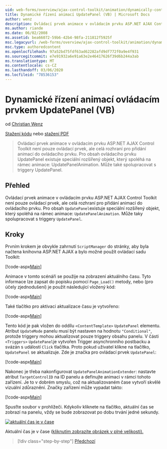 ```yaml
---
uid: web-forms/overview/ajax-control-toolkit/animation/dynamically-controlling-updatepanel-animations-vb
title: Dynamické řízení animací UpdatePanel (VB) | Microsoft Docs
author: wenz
description: Ovládací prvek animace v ovládacím prvku ASP.NET AJAX Control Toolkit není pouze ovládací prvek, ale celá rozhraní pro přidání animací do ovládacího prvku. Pro obsah...
ms.author: riande
ms.date: 06/02/2008
ms.assetid: bea66072-59b6-42b4-98fa-211812f5925f
msc.legacyurl: /web-forms/overview/ajax-control-toolkit/animation/dynamically-controlling-updatepanel-animations-vb
msc.type: authoredcontent
ms.openlocfilehash: 97a52bd75fdf63ad62282afd9df772f0a9e4f931
ms.sourcegitcommit: e7e91932a6e91a63e2e46417626f39d6b244a3ab
ms.translationtype: MT
ms.contentlocale: cs-CZ
ms.lasthandoff: 03/06/2020
ms.locfileid: "78536153"
---
```

# <a name="dynamically-controlling-updatepanel-animations-vb"></a>Dynamické řízení animací ovládacím prvkem UpdatePanel (VB)

od [Christian Wenz](https://github.com/wenz)

[Stažení kódu](https://download.microsoft.com/download/9/3/f/93f8daea-bebd-4821-833b-95205389c7d0/UpdatePanelAnimation2.vb.zip) nebo [stažení PDF](https://download.microsoft.com/download/b/6/a/b6ae89ee-df69-4c87-9bfb-ad1eb2b23373/updatepanelanimation2VB.pdf)

> Ovládací prvek animace v ovládacím prvku ASP.NET AJAX Control Toolkit není pouze ovládací prvek, ale celá rozhraní pro přidání animací do ovládacího prvku. Pro obsah ovládacího prvku UpdatePanel existuje speciální rozšířený objekt, který spoléhá na rámec animace: UpdatePanelAnimation. Může také spolupracovat s triggery UpdatePanel.

## <a name="overview"></a>Přehled

Ovládací prvek animace v ovládacím prvku ASP.NET AJAX Control Toolkit není pouze ovládací prvek, ale celá rozhraní pro přidání animací do ovládacího prvku. Pro obsah `UpdatePanel`existuje speciální rozšířený objekt, který spoléhá na rámec animace: `UpdatePanelAnimation`. Může taky spolupracovat s triggery `UpdatePanel`.

## <a name="steps"></a>Kroky

Prvním krokem je obvykle zahrnutí `ScriptManager` do stránky, aby byla načtena knihovna ASP.NET AJAX a bylo možné použít ovládací sadu Toolkit:

[!code-aspx[Main](dynamically-controlling-updatepanel-animations-vb/samples/sample1.aspx)]

Animace v tomto scénáři se použije na zobrazení aktuálního času. Tyto informace lze zapsat do popisku pomocí `Page_Load()` metody, nebo (pro účely zjednodušení) je použit následující vložený kód:

[!code-aspx[Main](dynamically-controlling-updatepanel-animations-vb/samples/sample2.aspx)]

Také tlačítko pro aktivaci aktualizace času je vytvořeno:

[!code-aspx[Main](dynamically-controlling-updatepanel-animations-vb/samples/sample3.aspx)]

Tento kód je pak vložen do oddílu `<ContentTemplate>` `UpdatePanel` elementu. Atribut `UpdateMode` panelu musí být nastaven na hodnotu `"Conditional"`, protože triggery mohou aktualizovat pouze triggery obsahu panelu. V části `<Triggers>` `UpdatePanel`je vytvořen Trigger asynchronního postbacku a svázán s událostí `Click` tlačítka. Proto pokud uživatel klikne na tlačítko, `UpdatePanel` se aktualizuje. Zde je značka pro ovládací prvek `UpdatePanel`:

[!code-aspx[Main](dynamically-controlling-updatepanel-animations-vb/samples/sample4.aspx)]

Nakonec je třeba nakonfigurovat `UpdatePanelAnimationExtender`: nastavte atribut `TargetControlID` na ID panelu a definujte animaci v rámci tohoto zařízení. Je to v dobrém smyslu, což na aktualizovaném čase vytvoří skvělé vizuální zdůraznění. Značky zařízení může vypadat takto:

[!code-aspx[Main](dynamically-controlling-updatepanel-animations-vb/samples/sample5.aspx)]

Spusťte soubor v prohlížeči. Kdykoliv kliknete na tlačítko, aktuální čas se zobrazí na panelu, vždy se bude zobrazovat po dobu trvání jedné sekundy.

[![aktuální čas je v čase](dynamically-controlling-updatepanel-animations-vb/_static/image2.png)](dynamically-controlling-updatepanel-animations-vb/_static/image1.png)

Aktuální čas je v čase ([kliknutím zobrazíte obrázek v plné velikosti).](dynamically-controlling-updatepanel-animations-vb/_static/image3.png)

> [!div class="step-by-step"]
> [Předchozí](animating-an-updatepanel-control-vb.md)
